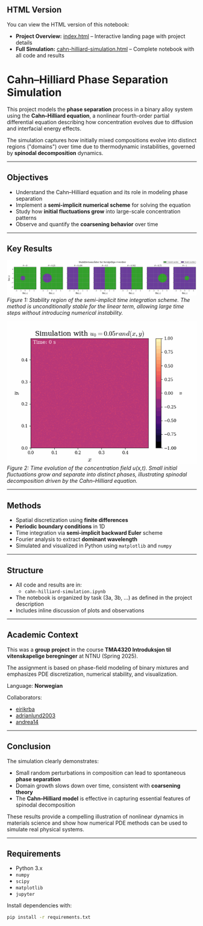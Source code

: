 ## HTML Version
You can view the HTML version of this notebook:
- **Project Overview:** [index.html](https://endregb.github.io/cahn-hilliard/) – Interactive landing page with project details
- **Full Simulation:** [cahn-hilliard-simulation.html](https://endregb.github.io/cahn-hilliard/cahn-hilliard-simulation.html) – Complete notebook with all code and results

# Cahn–Hilliard Phase Separation Simulation

This project models the **phase separation** process in a binary alloy system using the **Cahn–Hilliard equation**, a nonlinear fourth-order partial differential equation describing how concentration evolves due to diffusion and interfacial energy effects.

The simulation captures how initially mixed compositions evolve into distinct regions ("domains") over time due to thermodynamic instabilities, governed by **spinodal decomposition** dynamics.

---

## Objectives

- Understand the Cahn–Hilliard equation and its role in modeling phase separation
- Implement a **semi-implicit numerical scheme** for solving the equation
- Study how **initial fluctuations grow** into large-scale concentration patterns
- Observe and quantify the **coarsening behavior** over time

---

## Key Results

![Stability region](figures/stability-regions-theta.png)  
*Figure 1: Stability region of the semi-implicit time integration scheme. The method is unconditionally stable for the linear term, allowing large time steps without introducing numerical instability.*

![Concentration profile over time](figures/CahnHilliard_RK_u2.gif)  
*Figure 2: Time evolution of the concentration field u(x,t). Small initial fluctuations grow and separate into distinct phases, illustrating spinodal decomposition driven by the Cahn–Hilliard equation.*

---

## Methods

- Spatial discretization using **finite differences**
- **Periodic boundary conditions** in 1D
- Time integration via **semi-implicit backward Euler** scheme
- Fourier analysis to extract **dominant wavelength**
- Simulated and visualized in Python using `matplotlib` and `numpy`

---

## Structure

- All code and results are in:
  - `cahn-hilliard-simulation.ipynb`
- The notebook is organized by task (3a, 3b, ...) as defined in the project description
- Includes inline discussion of plots and observations

---

## Academic Context

This was a **group project** in the course **TMA4320 Introduksjon til vitenskapelige beregninger** at NTNU (Spring 2025).

The assignment is based on phase-field modeling of binary mixtures and emphasizes PDE discretization, numerical stability, and visualization.

Language: **Norwegian**

Collaborators:

- [eirikrba](https://github.com/eirikrba)
- [adrianlund2003](https://github.com/adrianlund2003)
- [andrea14](https://github.com/andrea14)

---

## Conclusion

The simulation clearly demonstrates:

- Small random perturbations in composition can lead to spontaneous **phase separation**
- Domain growth slows down over time, consistent with **coarsening theory**
- The **Cahn–Hilliard model** is effective in capturing essential features of spinodal decomposition

These results provide a compelling illustration of nonlinear dynamics in materials science and show how numerical PDE methods can be used to simulate real physical systems.

---

## Requirements

- Python 3.x
- `numpy`
- `scipy`
- `matplotlib`
- `jupyter`

Install dependencies with:

```bash
pip install -r requirements.txt
